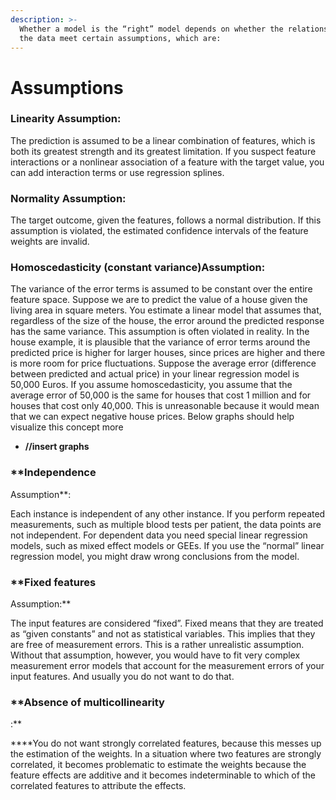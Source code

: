 ```yaml
---
description: >-
  Whether a model is the “right” model depends on whether the relationships in
  the data meet certain assumptions, which are:
---
```


# Assumptions



### **Linearity Assumption**: 

The prediction is assumed to be a linear combination of features, which is both its greatest strength and its greatest limitation. If you suspect feature interactions or a nonlinear association of a feature with the target value, you can add interaction terms or use regression splines.

### **Normality Assumption:** 

The target outcome, given the features, follows a normal distribution. If this assumption is violated, the estimated confidence intervals of the feature weights are invalid.

### **Homoscedasticity \(constant variance\)Assumption**: 

The variance of the error terms is assumed to be constant over the entire feature space. Suppose we are to predict the value of a house given the living area in square meters. You estimate a linear model that assumes that, regardless of the size of the house, the error around the predicted response has the same variance. This assumption is often violated in reality. In the house example, it is plausible that the variance of error terms around the predicted price is higher for larger houses, since prices are higher and there is more room for price fluctuations. Suppose the average error \(difference between predicted and actual price\) in your linear regression model is 50,000 Euros. If you assume homoscedasticity, you assume that the average error of 50,000 is the same for houses that cost 1 million and for houses that cost only 40,000. This is unreasonable because it would mean that we can expect negative house prices. Below graphs should help visualize this concept more

* **//insert graphs**

### **Independence Assumption**: 

Each instance is independent of any other instance. If you perform repeated measurements, such as multiple blood tests per patient, the data points are not independent. For dependent data you need special linear regression models, such as mixed effect models or GEEs. If you use the “normal” linear regression model, you might draw wrong conclusions from the model.

### **Fixed features Assumption:** 

The input features are considered “fixed”. Fixed means that they are treated as “given constants” and not as statistical variables. This implies that they are free of measurement errors. This is a rather unrealistic assumption. Without that assumption, however, you would have to fit very complex measurement error models that account for the measurement errors of your input features. And usually you do not want to do that.

### **Absence of multicollinearity:**

 ****You do not want strongly correlated features, because this messes up the estimation of the weights. In a situation where two features are strongly correlated, it becomes problematic to estimate the weights because the feature effects are additive and it becomes indeterminable to which of the correlated features to attribute the effects.

 



  


